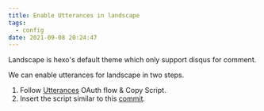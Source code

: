 ```yaml
---
title: Enable Utterances in landscape
tags:
  - config
date: 2021-09-08 20:24:47
---
```


Landscape is hexo's default theme which only support disqus for comment.

We can enable utterances for landscape in two steps.

1. Follow [Utterances](https://utteranc.es/) OAuth flow & Copy Script.
2. Insert the script similar to this [commit](https://github.com/0rz1/0rz1.github.io/commit/33d6fe23edd4d3a8658eac3c22446944099b5412).